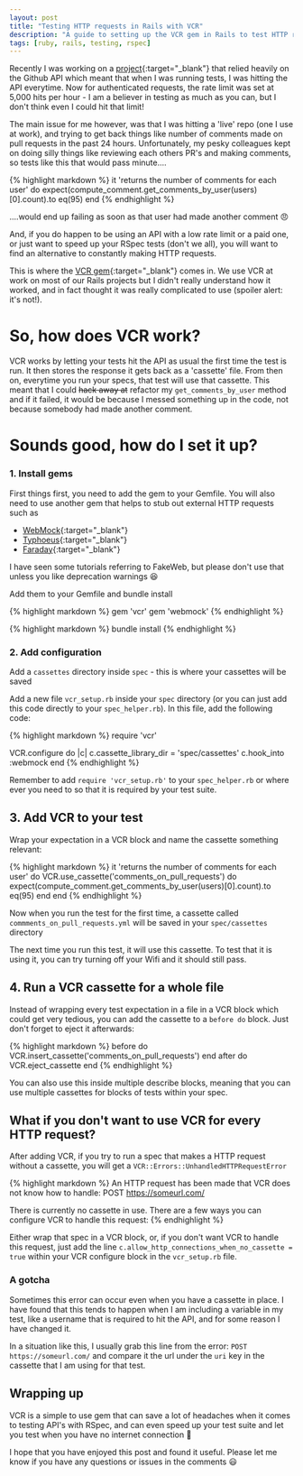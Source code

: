```yaml
---
layout: post
title: "Testing HTTP requests in Rails with VCR"
description: "A guide to setting up the VCR gem in Rails to test HTTP requests"
tags: [ruby, rails, testing, rspec]
---
```


Recently I was working on a [project](https://github.com/katebeavis/pr-hero/){:target="_blank"} that relied heavily on the Github API which meant that when I was running tests, I was hitting the API everytime. Now for authenticated requests, the rate limit was set at 5,000 hits per hour - I am a believer in testing as much as you can, but I don't think even I could hit that limit!

The main issue for me however, was that I was hitting a 'live' repo (one I use at work), and trying to get back things like number of comments made on pull requests in the past 24 hours. Unfortunately, my pesky colleagues kept on doing silly things like reviewing each others PR's and making comments, so tests like this that would pass minute....

{% highlight markdown %}
it 'returns the number of comments for each user' do
  expect(compute_comment.get_comments_by_user(users)[0].count).to eq(95)
end
{% endhighlight %}

....would end up failing as soon as that user had made another comment :angry:

And, if you do happen to be using an API with a low rate limit or a paid one, or just want to speed up your RSpec tests (don't we all), you will want to find an alternative to constantly making HTTP requests.

This is where the [VCR gem](https://github.com/vcr/vcr){:target="_blank"} comes in. We use VCR at work on most of our Rails projects but I didn't really understand how it worked, and in fact thought it was really complicated to use (spoiler alert: it's not!).

# So, how does VCR work?

VCR works by letting your tests hit the API as usual the first time the test is run. It then stores the response it gets back as a 'cassette' file. From then on, everytime you run your specs, that test will use that cassette. This meant that I could ~~hack away at~~ refactor my ``get_comments_by_user`` method and if it failed, it would be because I messed something up in the code, not because somebody had made another comment.

# Sounds good, how do I set it up?<br />
### 1. Install gems

First things first, you need to add the gem to your Gemfile. You will also need to use another gem that helps to stub out external HTTP requests such as

* [WebMock](https://github.com/bblimke/webmock){:target="_blank"}
* [Typhoeus](https://github.com/typhoeus/typhoeus){:target="_blank"}
* [Faraday](https://github.com/lostisland/faraday){:target="_blank"}

I have seen some tutorials referring to FakeWeb, but please don't use that unless you like deprecation warnings :satisfied:

Add them to your Gemfile and bundle install

{% highlight markdown %}
gem 'vcr'
gem 'webmock'
{% endhighlight %}

{% highlight markdown %}
bundle install
{% endhighlight %}

### 2. Add configuration

Add a ``cassettes`` directory inside ``spec`` - this is where your cassettes will be saved

Add a new file ``vcr_setup.rb`` inside your ``spec`` directory (or you can just add this code directly to your ``spec_helper.rb``). In this file, add the following code:

{% highlight markdown %}
require 'vcr'

VCR.configure do |c|
  c.cassette_library_dir = 'spec/cassettes'
  c.hook_into :webmock
end
{% endhighlight %}

Remember to add ``require 'vcr_setup.rb'`` to your ``spec_helper.rb`` or where ever you need to so that it is required by your test suite.

## 3. Add VCR to your test

Wrap your expectation in a VCR block and name the cassette something relevant:

{% highlight markdown %}
it 'returns the number of comments for each user' do
  VCR.use_cassette('comments_on_pull_requests') do
    expect(compute_comment.get_comments_by_user(users)[0].count).to eq(95)
  end
end
{% endhighlight %}

Now when you run the test for the first time, a cassette called ``commments_on_pull_requests.yml`` will be saved in your ``spec/cassettes`` directory

The next time you run this test, it will use this cassette. To test that it is using it, you can try turning off your Wifi and it should still pass.

## 4. Run a VCR cassette for a whole file

Instead of wrapping every test expectation in a file in a VCR block which could get very tedious, you can add the cassette to a ``before do`` block. Just don't forget to eject it afterwards:

{% highlight markdown %}
before do
  VCR.insert_cassette('comments_on_pull_requests')
end
after do
  VCR.eject_cassette
end
{% endhighlight %}

You can also use this inside multiple describe blocks, meaning that you can use multiple cassettes for blocks of tests within your spec.

## What if you don't want to use VCR for every HTTP request?

After adding VCR, if you try to run a spec that makes a HTTP request without a cassette, you will get a ``VCR::Errors::UnhandledHTTPRequestError``

{% highlight markdown %}
An HTTP request has been made that VCR does not know how to handle:
  POST https://someurl.com/
     
 There is currently no cassette in use. There are a few ways
 you can configure VCR to handle this request:
{% endhighlight %}

Either wrap that spec in a VCR block, or, if you don't want VCR to handle this request, just add the line ``c.allow_http_connections_when_no_cassette = true`` within your VCR configure block in the ``vcr_setup.rb`` file.

### A gotcha

Sometimes this error can occur even when you have a cassette in place. I have found that this tends to happen when I am including a variable in my test, like a username that is required to hit the API, and for some reason I have changed it.

In a situation like this, I usually grab this line from the error: ``POST https://someurl.com/`` and compare it the url under the ``uri`` key in the cassette that I am using for that test.

## Wrapping up

VCR is a simple to use gem that can save a lot of headaches when it comes to testing API's with RSpec, and can even speed up your test suite and let you test when you have no internet connection :tada:

I hope that you have enjoyed this post and found it useful. Please let me know if you have any questions or issues in the comments :smiley:
